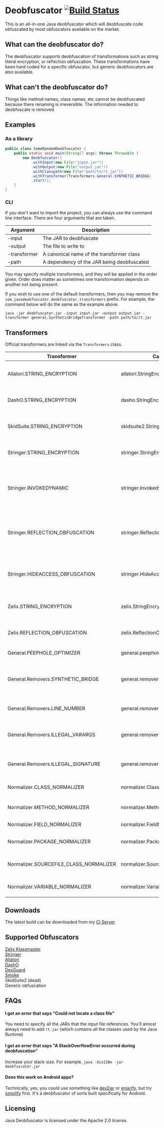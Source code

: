 # Deobfuscator [![Build Status](https://ci.samczsun.com/buildStatus/icon?job=java-deobfuscator/Deobfuscator)](https://ci.samczsun.com/job/java-deobfuscator/job/Deobfuscator)

This is an all-in-one Java deobfuscator which will deobfuscate code obfuscated by most obfuscators available on the market.

## What can the deobfuscator do?

The deobfuscator supports deobfuscation of transformations such as string literal encryption, or reflection obfuscation. These transformations have been hard coded for a specific obfuscator, but generic deobfuscators are also available.

## What can't the deobfuscator do?

Things like method names, class names, etc cannot be deobfuscated because there renaming is irreversible. The information needed to deobfuscate is removed.

## Examples

### As a library

```java
public class SomeRandomDeobfuscator {
    public static void main(String[] args) throws Throwable {
        new Deobfuscator()
            .withInput(new File("input.jar"))
            .withOutput(new File("output.jar"))
            .withClasspath(new File("path/to/rt.jar"))
            .withTransformer(Transformers.General.SYNTHETIC_BRIDGE)
            .start();
    }
}
```

### CLI

If you don't want to import the project, you can always use the command line interface. There are four arguments that are taken.

| Argument | Description |
| --- | --- |
| -input | The JAR to deobfuscate |
| -output | The file to write to |
| -transformer | A canonical name of the transformer class|
| -path | A dependency of the JAR being deobfuscated |

You may specify multiple transformers, and they will be applied in the order given. Order does matter as sometimes one transformation depends on another not being present.

If you wish to use one of the default transformers, then you may remove the `com.javadeobfuscator.deobfuscator.transformers` prefix. For example, the command below will do the same as the example above.

`java -jar deobfuscator.jar -input input.jar -output output.jar -transformer general.SyntheticBridgeTransformer -path path/to/rt.jar`

## Transformers

Official transformers are linked via the `Transformers` class.

| Transformer | Canonical Name |  Description |
| --- | --- | --- |
| Allatori.STRING_ENCRYPTION | allatori.StringEncryptionTransformer | Decrypts strings encrypted by Allatori |
| DashO.STRING_ENCRYPTION | dasho.StringEncryptionTransformer | Decrypts strings encrypted by DashO |
| SkidSuite.STRING_ENCRYPTION | skidsuite2.StringEncryptionTransformer | Decrypts strings encrypted by SkidSuite2 |
| Stringer.STRING_ENCRYPTION | stringer.StringEncryptionTransformer | Decrypts strings encrypted by Stringer |
| Stringer.INVOKEDYNAMIC | stringer.InvokedynamicTransformer | Decrypts invokedynamic obfuscated calls by Stringer (Below version 3.0.0) |
| Stringer.REFLECTION_OBFUSCATION | stringer.ReflectionObfuscationTransformer | Decrypts reflection obfuscated calls by Stringer (Below version 3.0.0) |
| Stringer.HIDEACCESS_OBFUSCATION | stringer.HideAccessObfuscationTransformer | Decrypts hide access by Stringer (Included invokedynamic and reflection) |
| Zelix.STRING_ENCRYPTION | zelix.StringEncryptionTransformer | Decrypts strings encrypted by Zelix |
| Zelix.REFLECTION_OBFUSCATION | zelix.ReflectionObfuscationTransformer | Decrypts reflection obfuscated calls by Zelix |
| General.PEEPHOLE_OPTIMIZER | general.peephole.PeepholeOptimizer| Optimizes the code |
| General.Removers.SYNTHETIC_BRIDGE | general.remover.SyntheticBridgeRemover | Removes synthetic and bridge modifiers from all methods and fields |
| General.Removers.LINE_NUMBER | general.remover.LineNumberRemover | Removes line number metadata |
| General.Removers.ILLEGAL_VARARGS | general.remover.IllegalVarargsRemover | Unmangles methods marked as variadic but aren't really |
| General.Removers.ILLEGAL_SIGNATURE | general.remover.IllegalSignatureRemover | Removes illegal signatures from members |
| Normalizer.CLASS_NORMALIZER | normalizer.ClassNormalizer | Renames all classes to Class<number> |
| Normalizer.METHOD_NORMALIZER | normalizer.MethodNormalizer | Renames all methods to Method<number> |
| Normalizer.FIELD_NORMALIZER | normalizer.FieldNormalizer | Renames all fields to Field<number> |  
| Normalizer.PACKAGE_NORMALIZER | normalizer.PackageNormalizer | Renames all packages to Package<number> |
| Normalizer.SOURCEFILE_CLASS_NORMALIZER | normalizer.SourceFileClassNormalizer | Recovers `SourceFile` attributes when possible |
| Normalizer.VARIABLE_NORMALIZER | normalizer.VariableNormalizer | Renames all local variables to var<number> |

## Downloads

The latest build can be downloaded from my [CI Server](https://ci.samczsun.com/job/java-deobfuscator/job/Deobfuscator/)

## Supported Obfuscators

[Zelix Klassmaster](http://www.zelix.com/)  
[Stringer](https://jfxstore.com/stringer/)  
[Allatori](http://www.allatori.com/)  
[DashO](https://www.preemptive.com/products/dasho/overview)  
[DexGuard](https://www.guardsquare.com/dexguard)  
[Smoke](https://newtownia.net/smoke)  
SkidSuite2 (dead)  
Generic obfuscation

## FAQs

#### I got an error that says "Could not locate a class file"
You need to specify all the JARs that the input file references. You'll almost always need to add `rt.jar`
(which contains all the classes used by the Java Runtime)

#### I got an error that says "A StackOverflowError occurred during deobfuscation"
Increase your stack size. For example, `java -Xss128m -jar deobfuscator.jar`

#### Does this work on Android apps?
Technically, yes, you could use something like [dex2jar](https://github.com/pxb1988/dex2jar) or [enjarify](https://github.com/storyyeller/enjarify), but try [simplify](https://github.com/CalebFenton/simplify) first.
It's a deobfuscator of sorts built specifically for Android.

## Licensing

Java Deobfuscator is licensed under the Apache 2.0 license.
